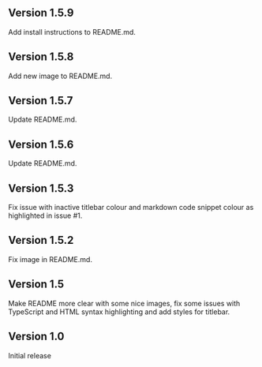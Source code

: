 ## Version 1.5.9

Add install instructions to README.md.

## Version 1.5.8

Add new image to README.md.

## Version 1.5.7

Update README.md.

## Version 1.5.6

Update README.md.

## Version 1.5.3

Fix issue with inactive titlebar colour and markdown code snippet colour as highlighted in issue #1.

## Version 1.5.2

Fix image in README.md.

## Version 1.5

Make README more clear with some nice images, fix some issues with TypeScript and HTML syntax highlighting and add styles for titlebar.

## Version 1.0

Initial release
